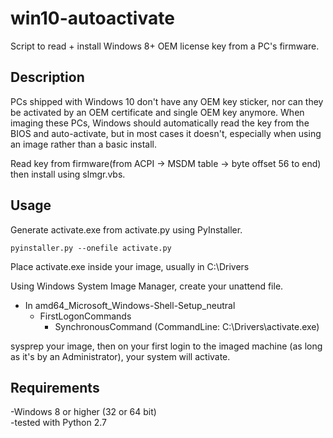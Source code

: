 win10-autoactivate
===========

Script to read + install Windows 8+ OEM license key from a PC's firmware.

Description
-------------

PCs shipped with Windows 10 don't have any OEM key sticker, nor can they be activated by an OEM certificate and single OEM key anymore.
When imaging these PCs, Windows should automatically read the key from the BIOS and auto-activate, but in most cases it doesn't, especially when using an image rather than a basic install.

Read key from firmware(from ACPI -> MSDM table -> byte offset 56 to end) then install using slmgr.vbs.

Usage
-------------

Generate activate.exe from activate.py using PyInstaller.

`pyinstaller.py --onefile activate.py`

Place activate.exe inside your image, usually in C:\Drivers

Using Windows System Image Manager, create your unattend file.
* In amd64_Microsoft_Windows-Shell-Setup_neutral
  * FirstLogonCommands
    * SynchronousCommand (CommandLine: C:\Drivers\activate.exe)

sysprep your image, then on your first login to the imaged machine (as long as it's by an Administrator), your system will activate.

Requirements
-------------

-Windows 8 or higher (32 or 64 bit)  
-tested with Python 2.7
